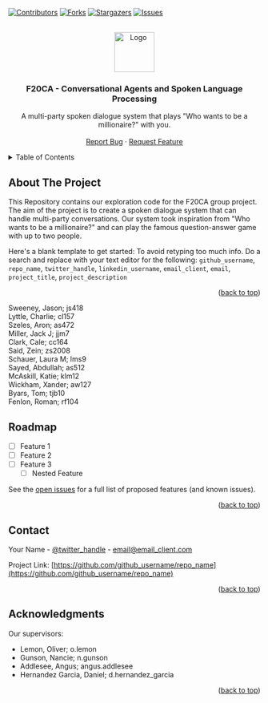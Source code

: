 <!-- Improved compatibility of back to top link: See: https://github.com/othneildrew/Best-README-Template/pull/73 -->
<a name="readme-top"></a>



<!-- PROJECT SHIELDS -->
<!--
*** I'm using markdown "reference style" links for readability.
*** Reference links are enclosed in brackets [ ] instead of parentheses ( ).
*** See the bottom of this document for the declaration of the reference variables
*** for contributors-url, forks-url, etc. This is an optional, concise syntax you may use.
*** https://www.markdownguide.org/basic-syntax/#reference-style-links
-->
[![Contributors][contributors-shield]][contributors-url]
[![Forks][forks-shield]][forks-url]
[![Stargazers][stars-shield]][stars-url]
[![Issues][issues-shield]][issues-url]



<!-- PROJECT LOGO -->
<br />
<div align="center">
  <a href="https://github.com/github_username/repo_name">
    <img src="images/logo.png" alt="Logo" width="80" height="80">
  </a>

<h3 align="center">F20CA - Conversational Agents and Spoken Language Processing</h3>

  <p align="center">
    A multi-party spoken dialogue system that plays "Who wants to be a millionaire?" with you. 
    <br />
    <br />
    <a href="https://github.com/Zein2002/F20CA/issues">Report Bug</a>
    ·
    <a href="https://github.com/Zein2002/F20CA/issues">Request Feature</a>
  </p>
</div>



<!-- TABLE OF CONTENTS -->
<details>
  <summary>Table of Contents</summary>
  <ol>
    <li>
      <a href="#about-the-project">About The Project</a>
      <ul>
        <li><a href="#built-with">Built With</a></li>
      </ul>
    </li>
    <li><a href="#group_members">Group Members</a></li>
    <li><a href="#roadmap">Roadmap</a></li>
    <li><a href="#contact">Contact</a></li>
    <li><a href="#acknowledgments">Acknowledgments</a></li>
  </ol>
</details>



<!-- ABOUT THE PROJECT -->
## About The Project

This Repository contains our exploration code for the F20CA group project. The aim of the project is to create a spoken dialogue system that can handle multi-party conversations. Our system took inspiration from "Who wants to be a millionaire?" and can play the famous question-answer game with up to two people.

Here's a blank template to get started: To avoid retyping too much info. Do a search and replace with your text editor for the following: `github_username`, `repo_name`, `twitter_handle`, `linkedin_username`, `email_client`, `email`, `project_title`, `project_description`

<p align="right">(<a href="#readme-top">back to top</a>)</p>


<!-- GROUP MEMBERS -->
Sweeney, Jason; js418  
Lyttle, Charlie; cl157  
Szeles, Aron; as472  
Miller, Jack J; jjm7  
Clark, Cale; cc164  
Said, Zein; zs2008  
Schauer, Laura M;  lms9  
Sayed, Abdullah; as512  
McAskill, Katie; klm12  
Wickham, Xander; aw127  
Byars, Tom; tjb10  
Fenlon, Roman; rf104


<!-- ROADMAP -->
## Roadmap

- [ ] Feature 1
- [ ] Feature 2
- [ ] Feature 3
    - [ ] Nested Feature

See the [open issues](https://github.com/github_username/repo_name/issues) for a full list of proposed features (and known issues).

<p align="right">(<a href="#readme-top">back to top</a>)</p>


<!-- CONTACT -->
## Contact

Your Name - [@twitter_handle](https://twitter.com/twitter_handle) - email@email_client.com

Project Link: [https://github.com/github_username/repo_name](https://github.com/github_username/repo_name)

<p align="right">(<a href="#readme-top">back to top</a>)</p>



<!-- ACKNOWLEDGMENTS -->
## Acknowledgments

Our supervisors: 

* Lemon, Oliver; o.lemon  
* Gunson, Nancie; n.gunson  
* Addlesee, Angus; angus.addlesee  
* Hernandez Garcia, Daniel; d.hernandez_garcia  

<p align="right">(<a href="#readme-top">back to top</a>)</p>



<!-- MARKDOWN LINKS & IMAGES -->
<!-- https://www.markdownguide.org/basic-syntax/#reference-style-links -->
[contributors-shield]: https://img.shields.io/github/contributors/github_username/repo_name.svg?style=for-the-badge
[contributors-url]: https://github.com/Zein2002/F20CA/graphs/contributors
[forks-shield]: https://img.shields.io/github/forks/github_username/repo_name.svg?style=for-the-badge
[forks-url]: https://github.com/Zein2002/F20CA/forks
[stars-shield]: https://img.shields.io/github/stars/github_username/repo_name.svg?style=for-the-badge
[stars-url]: https://github.com/Zein2002/F20CA/stargazers
[issues-shield]: https://img.shields.io/github/issues/github_username/repo_name.svg?style=for-the-badge
[issues-url]: https://github.com/Zein2002/F20CA/issues
[product-screenshot]: https://images.pexels.com/photos/2085831/pexels-photo-2085831.jpeg?auto=compress&cs=tinysrgb&w=1260&h=750&dpr=1